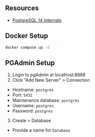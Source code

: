 
## Resources
- [PostgreSQL 14 Internals](https://postgrespro.com/community/books/internals)

## Docker Setup

```bash
docker compose up -d
```

## PGAdmin Setup

1. Login to pgAdmin at localhost:8888
2. Click "Add New Server" > Connection
- Hostname: `postgres`
- Port: `5432`
- Maintenance database: `postgres`
- Username: `postgres`
- Password: `postgres`
3. Create > Database
- Provide a name for `Database`


